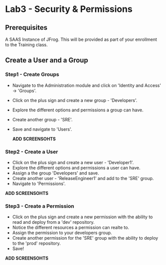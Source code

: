 # Lab3 - Security & Permissions

## Prerequisites

A SAAS Instance of JFrog. This will be provided as part of your enrollment to the Training class.

## Create a User and a Group

### Step1 - Create Groups

- Navigate to the Administration module and click on 'Identity and Access' -> 'Groups'.
- Click on the plus sign and create a new group - 'Developers'.
- Explore the different options and permissions a group can have.
- Create another group - 'SRE'.
- Save and navigate to 'Users'.

  **ADD SCREENSOHTS**

### Step2 - Create a User

- Click on the plus sign and create a new user - 'Developer1'.
- Explore the different options and permissions a user can have.
- Assign a the group 'Developers' and save.
- Create another user - 'ReleaseEngineer1' and add to the 'SRE' group.
- Navigate to 'Permissions'.

**ADD SCREENSOHTS**

### Step3 - Create a Permission

- Click on the plus sign and create a new permission with the ability to read and deploy from a 'dev' repository.
- Notice the different resources a permission can realte to.
- Assign the permission to your developers group.
- Create another permission for the 'SRE' group with the ability to deploy to the 'prod' repository.
- Save!

**ADD SCREENSOHTS**
